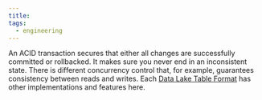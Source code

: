 ```yaml
---
title: 
tags:
  - engineering
---
```

An ACID transaction secures that either all changes are successfully committed or rollbacked. It makes sure you never end in an inconsistent state. There is different concurrency control that, for example, guarantees consistency between reads and writes. Each [Data Lake Table Format](term/data%20lake%20table%20format.md) has other implementations and features here.